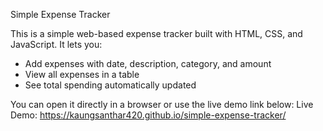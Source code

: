 Simple Expense Tracker

This is a simple web-based expense tracker built with HTML, CSS, and JavaScript. 
It lets you:
- Add expenses with date, description, category, and amount
- View all expenses in a table
- See total spending automatically updated

You can open it directly in a browser or use the live demo link below:
Live Demo: https://kaungsanthar420.github.io/simple-expense-tracker/


